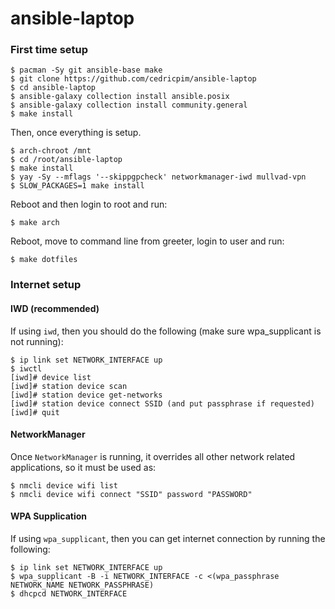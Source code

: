 # ansible-laptop

### First time setup

```
$ pacman -Sy git ansible-base make
$ git clone https://github.com/cedricpim/ansible-laptop
$ cd ansible-laptop
$ ansible-galaxy collection install ansible.posix
$ ansible-galaxy collection install community.general
$ make install
```

Then, once everything is setup.

```
$ arch-chroot /mnt
$ cd /root/ansible-laptop
$ make install
$ yay -Sy --mflags '--skippgpcheck' networkmanager-iwd mullvad-vpn
$ SLOW_PACKAGES=1 make install
```

Reboot and then login to root and run:

```
$ make arch
```

Reboot, move to command line from greeter, login to user and run:

```
$ make dotfiles
```

### Internet setup

#### IWD (recommended)

If using `iwd`, then you should do the following (make sure
wpa_supplicant is not running):

```
$ ip link set NETWORK_INTERFACE up
$ iwctl
[iwd]# device list
[iwd]# station device scan
[iwd]# station device get-networks
[iwd]# station device connect SSID (and put passphrase if requested)
[iwd]# quit
```

#### NetworkManager

Once `NetworkManager` is running, it overrides all other network related
applications, so it must be used as:

```
$ nmcli device wifi list
$ nmcli device wifi connect "SSID" password "PASSWORD"
```

#### WPA Supplication

If using `wpa_supplicant`, then you can get internet connection by
running the following:

```
$ ip link set NETWORK_INTERFACE up
$ wpa_supplicant -B -i NETWORK_INTERFACE -c <(wpa_passphrase NETWORK_NAME NETWORK_PASSPHRASE)
$ dhcpcd NETWORK_INTERFACE
```

